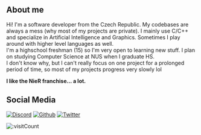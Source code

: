 ## About me

Hi! I'm a software developer from the Czech Republic. My codebases are always a mess (why most of my projects are private). I mainly use C/C++ and specialize in Artificial Intelligence and Graphics. Sometimes I play around with higher level languages as well.<br>
I'm a highschool freshman (15) so I'm very open to learning new stuff. I plan on studying Computer Science at NUS when I graduate HS.  
I don't know why, but I can't really focus on one project for a prolonged period of time, so most of my projects progress very slowly lol

<b>I like the NieR franchise... a lot.</b>

## Social Media
[![Discord](https://img.shields.io/badge/discord-%237289DA.svg?&logo=discord&style=for-the-badge&logoColor=white)](https://discord.com/users/970732687763599400)
[![Github](https://img.shields.io/badge/github-%23333333.svg?&logo=github&style=for-the-badge&logoColor=white)](https://github.com/marceleenuh)
[![Twitter](https://img.shields.io/badge/twitter-%231C9CEA.svg?&logo=twitter&style=for-the-badge&logoColor=white)](https://twitter.com/marceleenuh)

![:visitCount](https://count.getloli.com/get/@AMEXif?theme=asoul)
